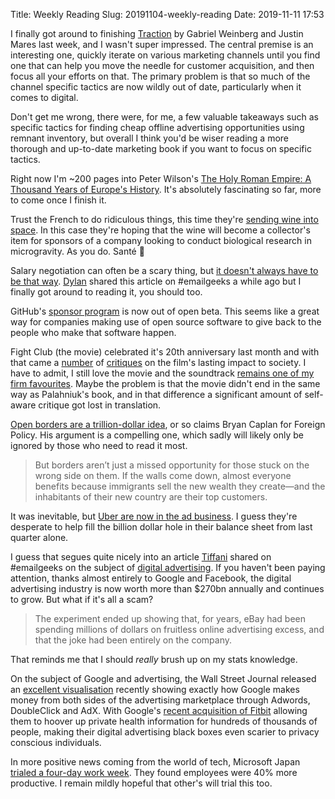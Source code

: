 Title: Weekly Reading
Slug: 20191104-weekly-reading
Date: 2019-11-11 17:53

I finally got around to finishing [Traction](https://www.goodreads.com/book/show/25768015-traction) by Gabriel Weinberg and Justin Mares last week, and I wasn't super impressed. The central premise is an interesting one, quickly iterate on various marketing channels until you find one that can help you move the needle for customer acquisition, and then focus all your efforts on that. The primary problem is that so much of the channel specific tactics are now wildly out of date, particularly when it comes to digital.

Don't get me wrong, there were, for me, a few valuable takeaways such as specific tactics for finding cheap offline advertising opportunities using remnant inventory, but overall I think you'd be wiser reading a more thorough and up-to-date marketing book if you want to focus on specific tactics.

Right now I'm ~200 pages into Peter Wilson's [The Holy Roman Empire: A Thousand Years of Europe's History](https://www.goodreads.com/book/show/31456148-the-holy-roman-empire). It's absolutely fascinating so far, more to come once I finish it.

Trust the French to do ridiculous things, this time they're [sending wine into space](https://qz.com/1656636/a-french-start-up-is-sending-wine-to-space/). In this case they're hoping that the wine will become a collector's item for sponsors of a company looking to conduct biological research in microgravity. As you do. Santé 🍷

Salary negotiation can often be a scary thing, but [it doesn't always have to be that way](https://www.kalzumeus.com/2012/01/23/salary-negotiation/). [Dylan](https://dylanatsmith.com/) shared this article on #emailgeeks a while ago but I finally got around to reading it, you should too.

GitHub's [sponsor program](https://github.blog/2019-11-04-github-sponsors-is-now-out-of-beta-in-30-countries/) is now out of open beta. This seems like a great way for companies making use of open source software to give back to the people who make that software happen.

Fight Club (the movie) celebrated it's 20th anniversary last month and with that came a [number](https://www.esquire.com/entertainment/movies/a29463962/fight-club-bad-20th-anniversary-analysis-essay/) of [critiques](https://www.newyorker.com/culture/cultural-comment/the-men-who-still-love-fight-club) on the film's lasting impact to society. I have to admit, I still love the movie and the soundtrack [remains one of my firm favourites](https://www.last.fm/user/Jacques_ct/library/music/The+Dust+Brothers/Fight+Club?date_preset=ALL). Maybe the problem is that the movie didn't end in the same way as Palahniuk's book, and in that difference a significant amount of self-aware critique got lost in translation.

[Open borders are a trillion-dollar idea](https://foreignpolicy.com/2019/11/01/immigration-wall-open-borders-trillion-dollar-idea/), or so claims Bryan Caplan for Foreign Policy. His argument is a compelling one, which sadly will likely only be ignored by those who need to read it most.

> But borders aren’t just a missed opportunity for those stuck on the wrong side on them. If the walls come down, almost everyone benefits because immigrants sell the new wealth they create—and the inhabitants of their new country are their top customers.

It was inevitable, but [Uber are now in the ad business](https://techcrunch.com/2019/11/06/uber-ad-platform/). I guess they're desperate to help fill the billion dollar hole in their balance sheet from last quarter alone. 

I guess that segues quite nicely into an article [Tiffani](https://twitter.com/iamtiffani) shared on #emailgeeks on the subject of [digital advertising](https://thecorrespondent.com/100/the-new-dot-com-bubble-is-here-its-called-online-advertising/13228924500-22d5fd24). If you haven't been paying attention, thanks almost entirely to Google and Facebook, the digital advertising industry is now worth more than $270bn annually and continues to grow. But what if it's all a scam?

> The experiment ended up showing that, for years, eBay had been spending millions of dollars on fruitless online advertising excess, and that the joke had been entirely on the company.

That reminds me that I should *really* brush up on my stats knowledge.

On the subject of Google and advertising, the Wall Street Journal released an [excellent visualisation](https://www.wsj.com/articles/how-google-edged-out-rivals-and-built-the-worlds-dominant-ad-machine-a-visual-guide-11573142071) recently showing exactly how Google makes money from both sides of the advertising marketplace through Adwords, DoubleClick and AdX. With Google's [recent acquisition of Fitbit](https://www.theverge.com/2019/11/1/20943318/google-fitbit-acquisition-fitness-tracker-announcement) allowing them to hoover up private health information for hundreds of thousands of people, making their digital advertising black boxes even scarier to privacy conscious individuals.

In more positive news coming from the world of tech, Microsoft Japan [trialed a four-day work week](https://qz.com/work/1741570/microsoft-japan-tried-a-four-day-work-week-and-was-more-productive/). They found employees were 40% more productive. I remain mildly hopeful that other's will trial this too.